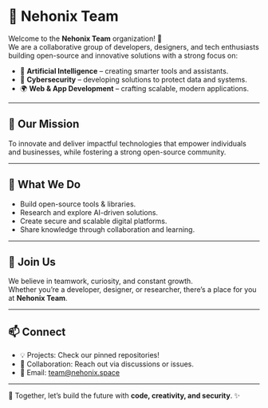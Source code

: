 # 👥 Nehonix Team

Welcome to the **Nehonix Team** organization! 🚀  
We are a collaborative group of developers, designers, and tech enthusiasts building open-source and innovative solutions with a strong focus on:

- 🤖 **Artificial Intelligence** – creating smarter tools and assistants.  
- 🔐 **Cybersecurity** – developing solutions to protect data and systems.  
- 🌍 **Web & App Development** – crafting scalable, modern applications.  

---

## 🌟 Our Mission
To innovate and deliver impactful technologies that empower individuals and businesses, while fostering a strong open-source community.  

---

## 📌 What We Do
- Build open-source tools & libraries.  
- Research and explore AI-driven solutions.  
- Create secure and scalable digital platforms.  
- Share knowledge through collaboration and learning.  

---

## 🤝 Join Us
We believe in teamwork, curiosity, and constant growth.  
Whether you’re a developer, designer, or researcher, there’s a place for you at **Nehonix Team**.  

---

## 📫 Connect
- 💡 Projects: Check our pinned repositories!  
- 💬 Collaboration: Reach out via discussions or issues.  
- 💌 Email: team@nehonix.space

---

🔗 Together, let’s build the future with **code, creativity, and security**. ✨
